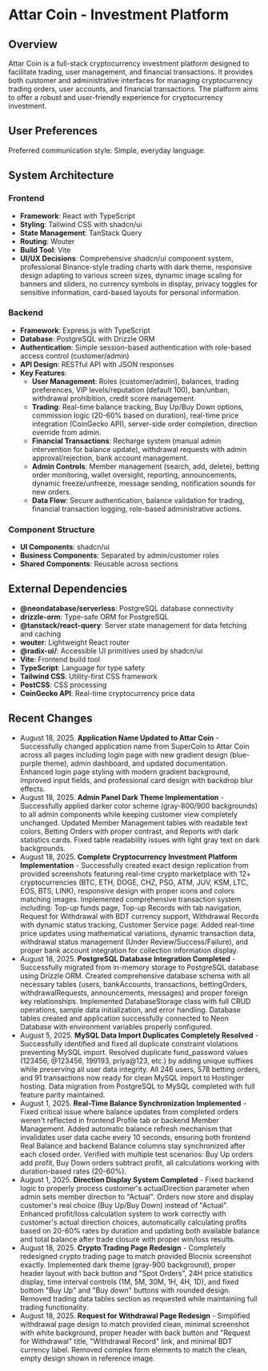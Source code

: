 # Attar Coin - Investment Platform

## Overview
Attar Coin is a full-stack cryptocurrency investment platform designed to facilitate trading, user management, and financial transactions. It provides both customer and administrative interfaces for managing cryptocurrency trading orders, user accounts, and financial transactions. The platform aims to offer a robust and user-friendly experience for cryptocurrency investment.

## User Preferences
Preferred communication style: Simple, everyday language.

## System Architecture
### Frontend
- **Framework**: React with TypeScript
- **Styling**: Tailwind CSS with shadcn/ui
- **State Management**: TanStack Query
- **Routing**: Wouter
- **Build Tool**: Vite
- **UI/UX Decisions**: Comprehensive shadcn/ui component system, professional Binance-style trading charts with dark theme, responsive design adapting to various screen sizes, dynamic image scaling for banners and sliders, no currency symbols in display, privacy toggles for sensitive information, card-based layouts for personal information.

### Backend
- **Framework**: Express.js with TypeScript
- **Database**: PostgreSQL with Drizzle ORM
- **Authentication**: Simple session-based authentication with role-based access control (customer/admin)
- **API Design**: RESTful API with JSON responses
- **Key Features**:
    - **User Management**: Roles (customer/admin), balances, trading preferences, VIP levels/reputation (default 100), ban/unban, withdrawal prohibition, credit score management.
    - **Trading**: Real-time balance tracking, Buy Up/Buy Down options, commission logic (20-60% based on duration), real-time price integration (CoinGecko API), server-side order completion, direction override from admin.
    - **Financial Transactions**: Recharge system (manual admin intervention for balance update), withdrawal requests with admin approval/rejection, bank account management.
    - **Admin Controls**: Member management (search, add, delete), betting order monitoring, wallet oversight, reporting, announcements, dynamic freeze/unfreeze, message sending, notification sounds for new orders.
    - **Data Flow**: Secure authentication, balance validation for trading, financial transaction logging, role-based administrative actions.

### Component Structure
- **UI Components**: shadcn/ui
- **Business Components**: Separated by admin/customer roles
- **Shared Components**: Reusable across sections

## External Dependencies
- **@neondatabase/serverless**: PostgreSQL database connectivity
- **drizzle-orm**: Type-safe ORM for PostgreSQL
- **@tanstack/react-query**: Server state management for data fetching and caching
- **wouter**: Lightweight React router
- **@radix-ui/**: Accessible UI primitives used by shadcn/ui
- **Vite**: Frontend build tool
- **TypeScript**: Language for type safety
- **Tailwind CSS**: Utility-first CSS framework
- **PostCSS**: CSS processing
- **CoinGecko API**: Real-time cryptocurrency price data

## Recent Changes
- August 18, 2025. **Application Name Updated to Attar Coin** - Successfully changed application name from SuperCoin to Attar Coin across all pages including login page with new gradient design (blue-purple theme), admin dashboard, and updated documentation. Enhanced login page styling with modern gradient background, improved input fields, and professional card design with backdrop blur effects.
- August 18, 2025. **Admin Panel Dark Theme Implementation** - Successfully applied darker color scheme (gray-800/900 backgrounds) to all admin components while keeping customer view completely unchanged. Updated Member Management tables with readable text colors, Betting Orders with proper contrast, and Reports with dark statistics cards. Fixed table readability issues with light gray text on dark backgrounds.
- August 18, 2025. **Complete Cryptocurrency Investment Platform Implementation** - Successfully created exact design replication from provided screenshots featuring real-time crypto marketplace with 12+ cryptocurrencies (BTC, ETH, DOGE, CHZ, PSG, ATM, JUV, KSM, LTC, EOS, BTS, LINK), responsive design with proper icons and colors matching images. Implemented comprehensive transaction system including: Top-up funds page, Top-up Records with tab navigation, Request for Withdrawal with BDT currency support, Withdrawal Records with dynamic status tracking, Customer Service page. Added real-time price updates using mathematical variations, dynamic transaction data, withdrawal status management (Under Review/Success/Failure), and proper bank account integration for collection information display.
- August 18, 2025. **PostgreSQL Database Integration Completed** - Successfully migrated from in-memory storage to PostgreSQL database using Drizzle ORM. Created comprehensive database schema with all necessary tables (users, bankAccounts, transactions, bettingOrders, withdrawalRequests, announcements, messages) and proper foreign key relationships. Implemented DatabaseStorage class with full CRUD operations, sample data initialization, and error handling. Database tables created and application successfully connected to Neon Database with environment variables properly configured.
- August 5, 2025. **MySQL Data Import Duplicates Completely Resolved** - Successfully identified and fixed all duplicate constraint violations preventing MySQL import. Resolved duplicate fund_password values (123456, @123456, 199193, priya@123, etc.) by adding unique suffixes while preserving all user data integrity. All 246 users, 578 betting orders, and 91 transactions now ready for clean MySQL import to Hostinger hosting. Data migration from PostgreSQL to MySQL completed with full feature parity maintained.
- August 1, 2025. **Real-Time Balance Synchronization Implemented** - Fixed critical issue where balance updates from completed orders weren't reflected in frontend Profile tab or backend Member Management. Added automatic balance refresh mechanism that invalidates user data cache every 10 seconds, ensuring both frontend Real Balance and backend Balance columns stay synchronized after each closed order. Verified with multiple test scenarios: Buy Up orders add profit, Buy Down orders subtract profit, all calculations working with duration-based rates (20-60%).
- August 1, 2025. **Direction Display System Completed** - Fixed backend logic to properly process customer's actualDirection parameter when admin sets member direction to "Actual". Orders now store and display customer's real choice (Buy Up/Buy Down) instead of "Actual". Enhanced profit/loss calculation system to work correctly with customer's actual direction choices, automatically calculating profits based on 20-60% rates by duration and updating both available balance and total balance after trade closure with proper win/loss results.
- August 18, 2025. **Crypto Trading Page Redesign** - Completely redesigned crypto trading page to match provided Blocnix screenshot exactly. Implemented dark theme (gray-900 background), proper header layout with back button and "Spot Orders", 24H price statistics display, time interval controls (1M, 5M, 30M, 1H, 4H, 1D), and fixed bottom "Buy Up" and "Buy down" buttons with rounded design. Removed trading data tables section as requested while maintaining full trading functionality.
- August 18, 2025. **Request for Withdrawal Page Redesign** - Simplified withdrawal page design to match provided clean, minimal screenshot with white background, proper header with back button and "Request for Withdrawal" title, "Withdrawal Record" link, and minimal BDT currency label. Removed complex form elements to match the clean, empty design shown in reference image.